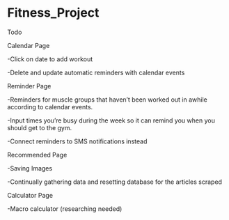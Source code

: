 # Fitness_Project


Todo

Calendar Page

-Click on date to add workout 

-Delete and update automatic reminders with calendar events

Reminder Page

-Reminders for muscle groups that haven’t been worked out in awhile according to calendar events. 

-Input times you’re busy during the week so it can remind you when you should get to the gym. 

-Connect reminders to SMS notifications instead

Recommended Page

-Saving Images

-Continually gathering data and resetting database for the articles scraped

Calculator Page

-Macro calculator (researching needed)

